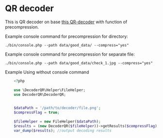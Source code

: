 # QR decoder

This is QR decoder on base [this QR-decoder](https://github.com/khanamiryan/php-qrcode-detector-decoder) 
with function of precompression.


Example console command for precompression for directory:

  `./bin/console.php --path data/good_data/ --compress="yes"`


Example console command for precompression for separate file:

  `./bin/console.php --path data/good_data/check_1.jpg --compress="yes"`
  
  
Example Using without console command

```php
    <?php
    
    use \DecoderQR\Helper\FileHelper;
    use DecoderQR\DecoderQR;
    
    
    $dataPath = '/path/to/decoder/file.png';
    $compressFlag = true;
    
    $fileHelper = new FileHelper($dataPath);
    $results = (new DecoderQR($fileHelper))->getResults($compressFlag);
    var_dump($results); //output decoding results
```

